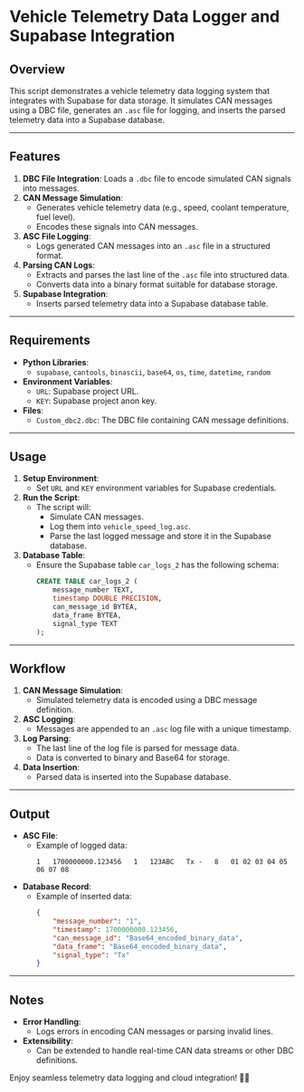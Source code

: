 # Vehicle Telemetry Data Logger and Supabase Integration

## Overview
This script demonstrates a vehicle telemetry data logging system that integrates with Supabase for data storage. It simulates CAN messages using a DBC file, generates an `.asc` file for logging, and inserts the parsed telemetry data into a Supabase database.

---

## Features

1. **DBC File Integration**: Loads a `.dbc` file to encode simulated CAN signals into messages.
2. **CAN Message Simulation**:
   - Generates vehicle telemetry data (e.g., speed, coolant temperature, fuel level).
   - Encodes these signals into CAN messages.
3. **ASC File Logging**:
   - Logs generated CAN messages into an `.asc` file in a structured format.
4. **Parsing CAN Logs**:
   - Extracts and parses the last line of the `.asc` file into structured data.
   - Converts data into a binary format suitable for database storage.
5. **Supabase Integration**:
   - Inserts parsed telemetry data into a Supabase database table.

---

## Requirements

- **Python Libraries**:
  - `supabase`, `cantools`, `binascii`, `base64`, `os`, `time`, `datetime`, `random`
- **Environment Variables**:
  - `URL`: Supabase project URL.
  - `KEY`: Supabase project anon key.
- **Files**:
  - `Custom_dbc2.dbc`: The DBC file containing CAN message definitions.

---

## Usage

1. **Setup Environment**:
   - Set `URL` and `KEY` environment variables for Supabase credentials.
2. **Run the Script**:
   - The script will:
     - Simulate CAN messages.
     - Log them into `vehicle_speed_log.asc`.
     - Parse the last logged message and store it in the Supabase database.
3. **Database Table**:
   - Ensure the Supabase table `car_logs_2` has the following schema:
     ```sql
     CREATE TABLE car_logs_2 (
         message_number TEXT,
         timestamp DOUBLE PRECISION,
         can_message_id BYTEA,
         data_frame BYTEA,
         signal_type TEXT
     );
     ```

---

## Workflow

1. **CAN Message Simulation**:
   - Simulated telemetry data is encoded using a DBC message definition.
2. **ASC Logging**:
   - Messages are appended to an `.asc` log file with a unique timestamp.
3. **Log Parsing**:
   - The last line of the log file is parsed for message data.
   - Data is converted to binary and Base64 for storage.
4. **Data Insertion**:
   - Parsed data is inserted into the Supabase database.

---

## Output

- **ASC File**:
  - Example of logged data:
    ```
    1   1700000000.123456   1   123ABC   Tx -   8   01 02 03 04 05 06 07 08
    ```
- **Database Record**:
  - Example of inserted data:
    ```json
    {
        "message_number": "1",
        "timestamp": 1700000000.123456,
        "can_message_id": "Base64_encoded_binary_data",
        "data_frame": "Base64_encoded_binary_data",
        "signal_type": "Tx"
    }
    ```

---

## Notes

- **Error Handling**:
  - Logs errors in encoding CAN messages or parsing invalid lines.
- **Extensibility**:
  - Can be extended to handle real-time CAN data streams or other DBC definitions.

Enjoy seamless telemetry data logging and cloud integration! 🚗✨

